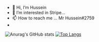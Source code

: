 - 👋 Hi, I’m Hussein
- 👀 I’m interested in Stripe...
- 📫 How to reach me ... Mr Hussein#2759
- 
![Anurag's GitHub stats](https://github-readme-stats.vercel.app/api?username=HusseinGL&show_icons=true&theme=radical)
[![Top Langs](https://github-readme-stats.vercel.app/api/top-langs/?username=HusseinGL&layout=compact)](https://github.com/anuraghazra/github-readme-stats)
